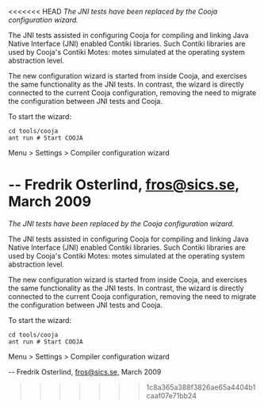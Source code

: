 <<<<<<< HEAD
_The JNI tests have been replaced by the Cooja configuration wizard._

The JNI tests assisted in configuring Cooja for compiling and linking Java
Native Interface (JNI) enabled Contiki libraries. Such Contiki libraries are
used by Cooja's Contiki Motes: motes simulated at the operating system
abstraction level.

The new configuration wizard is started from inside Cooja, and exercises the
same functionality as the JNI tests. In contrast, the wizard is directly
connected to the current Cooja configuration, removing the need to migrate the
configuration between JNI tests and Cooja.

To start the wizard:

    cd tools/cooja
    ant run # Start COOJA

Menu > Settings > Compiler configuration wizard

-- Fredrik Osterlind, fros@sics.se, March 2009
=======
_The JNI tests have been replaced by the Cooja configuration wizard._

The JNI tests assisted in configuring Cooja for compiling and linking Java
Native Interface (JNI) enabled Contiki libraries. Such Contiki libraries are
used by Cooja's Contiki Motes: motes simulated at the operating system
abstraction level.

The new configuration wizard is started from inside Cooja, and exercises the
same functionality as the JNI tests. In contrast, the wizard is directly
connected to the current Cooja configuration, removing the need to migrate the
configuration between JNI tests and Cooja.

To start the wizard:

    cd tools/cooja
    ant run # Start COOJA

Menu > Settings > Compiler configuration wizard

-- Fredrik Osterlind, fros@sics.se, March 2009
>>>>>>> 1c8a365a388f3826ae65a4404b1caaf07e71bb24
